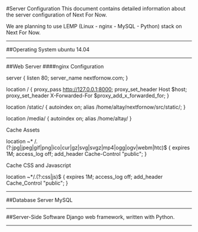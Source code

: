 #Server Configuration
This document contains detailed information about the server configuration of Next For Now.

We are planning to use LEMP (Linux - nginx - MySQL - Python) stack on Next For Now.

---

##Operating System
ubuntu 14.04

---

##Web Server
####nginx Configuration

server {
	listen 80;
	server_name nextfornow.com;
}

location / {
	proxy_pass http://127.0.0.1:8000;
	proxy_set_header Host $host;
	proxy_set_header X-Forwarded-For $proxy_add_x_forwarded_for;
}

location /static/ {
	autoindex on;
	alias /home/altay/nextfornow/src/static/;
}

location /media/ {
	autoindex on;
	alias /home/altay/
}

Cache Assets

location ~* /.(?:jpg|jpeg|gif|png|ico|cur|gz|svg|svgz|mp4|ogg|ogv|webm|htc)$ {
	expires 1M;
	access_log off;
	add_header Cache-Control "public";
}

Cache CSS and Javascript

location ~*/.(?:css|js)$ {
	expires 1M;
	access_log off;
	add_header Cache_Control "public";
}


---

##Database Server
MySQL

---

##Server-Side Software
Django web framework, written with Python.

---
